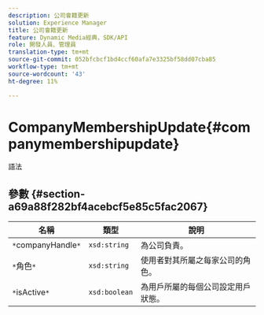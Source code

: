 ```yaml
---
description: 公司會籍更新
solution: Experience Manager
title: 公司會籍更新
feature: Dynamic Media經典，SDK/API
role: 開發人員、管理員
translation-type: tm+mt
source-git-commit: 052bfcbcf1bd4ccf60afa7e3325bf58dd07cba85
workflow-type: tm+mt
source-wordcount: '43'
ht-degree: 11%

---
```



# CompanyMembershipUpdate{#companymembershipupdate}

語法

## 參數 {#section-a69a88f282bf4acebcf5e85c5fac2067}

| 名稱 | 類型 | 說明 |
|---|---|---|
| `*`companyHandle`*` | `xsd:string` | 為公司負責。 |
| `*`角色`*` | `xsd:string` | 使用者對其所屬之每家公司的角色。 |
| `*`isActive`*` | `xsd:boolean` | 為用戶所屬的每個公司設定用戶狀態。 |

